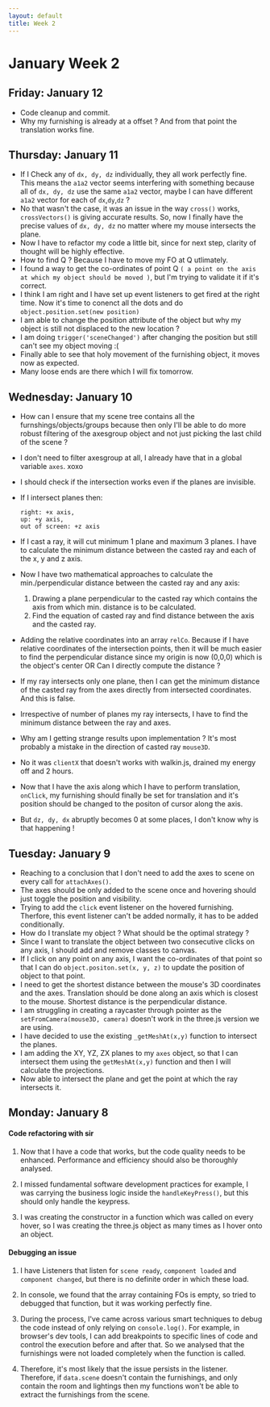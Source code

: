 ```yaml
---
layout: default
title: Week 2
---
```

# **January Week 2**

## **Friday: January 12**
- Code cleanup and commit.
- Why my furnishing is already at a offset ? And from that point the translation works fine.


## **Thursday: January 11**
- If I Check any of `dx, dy, dz` individually, they all work perfectly fine. This means the `a1a2` vector seems interfering with something because all of `dx, dy, dz` use the same `a1a2` vector, maybe I can have different `a1a2` vector for each of `dx`,`dy`,`dz` ?
- No that wasn't the case, it was an issue in the way `cross()` works, `crossVectors()` is giving accurate results. So, now I finally have the precise values of `dx, dy, dz` no matter where my mouse intersects the plane.
- Now I have to refactor my code a little bit, since for next step, clarity of thought will be highly effective.
- How to find Q ? Because I have to move my FO at Q utlimately.
- I found a way to get the co-ordinates of point Q `( a point on the axis at which my object should be moved )`, but I'm trying to validate it if it's correct.
- I think I am right and I have set up event listeners to get fired at the right time. Now it's time to conenct all the dots and do
`object.position.set(new position)`
- I am able to change the position attribute of the object but why my object is still not displaced to the new location ?
- I am doing `trigger('sceneChanged')` after changing the position but still can't see my object moving :(
- Finally able to see that holy movement of the furnishing object, it moves now as expected.
- Many loose ends are there which I will fix tomorrow.

## **Wednesday: January 10**
- How can I ensure that my scene tree contains all the furnshings/objects/groups because then only I'll be able to do more robust filtering of the axesgroup object and not just picking the last child of the scene ?
- I don't need to filter axesgroup at all, I already have that in a global variable `axes`. xoxo
- I should check if the intersection works even if the planes are invisible.
- If I intersect planes then:

      right: +x axis,
      up: +y axis,
      out of screen: +z axis
- If I cast a ray, it will cut minimum 1 plane and maximum 3 planes. I have to calculate the minimum distance between the casted ray and 
each of the x, y and z axis.
- Now I have two mathematical approaches to calculate the min./perpendicular distance between the casted ray and any axis:
   1. Drawing a plane perpendicular to the casted ray which contains the axis from which min. distance is to be calculated.
   2. Find the equation of casted ray and find distance between the axis and the casted ray.
 
- Adding the relative coordinates into an array `relCo`. Because if I have relative coordinates of the intersection points, then it will be much easier to find the perpendicular distance since my origin is now (0,0,0) which is the object's center
                            OR
Can I directly compute the distance ?

- If my ray intersects only one plane, then I can get the minimum distance of the casted ray from the axes directly from intersected coordinates. And this is false.
- Irrespective of number of planes my ray intersects, I have to find the minimum distance between the ray and axes.
- Why am I getting strange results upon implementation ? It's most probably a mistake in the direction of casted ray `mouse3D`.
- No it was `clientX` that doesn't works with walkin.js, drained my energy off and 2 hours.
- Now that I have the axis along which I have to perform translation, `onClick`, my furnishing should finally be set for translation and it's position should be changed to the positon of cursor along the axis.
- But `dz, dy, dx` abruptly becomes 0 at some places, I don't know why is that happening !


## **Tuesday: January 9**
- Reaching to a conclusion that I don't need to add the axes to scene on every call for `attachAxes()`.
- The axes should be only added to the scene once and hovering should just toggle the position and visibility.
- Trying to add the `click` event listener on the hovered furnishing. Therfore, this event listener can't be added normally, it has to be added conditionally.
- How do I translate my object ? What should be the optimal strategy ?
- Since I want to translate the object between two consecutive clicks on any axis, I should add and remove classes to canvas.
- If I click on any point on any axis, I want the co-ordinates of that point so that I can do `object.positon.set(x, y, z)` to update the position of object to that point.
- I need to get the shortest distance between the mouse's 3D coordinates and the axes. Translation should be done along an axis which is closest to the mouse. Shortest distance is the perpendicular distance.
- I am struggling in creating a raycaster through pointer as the `setFromCamera(mouse3D, camera)` doesn't work in the three.js version we are using.
- I have decided to use the existing `_getMeshAt(x,y)` function to intersect the planes.
- I am adding the XY, YZ, ZX planes to my `axes` object, so that I can intersect them using the `getMeshAt(x,y)` function and then I will calculate the projections.
- Now able to intersect the plane and get the point at which the ray intersects it.

## **Monday: January 8**
#### Code refactoring with sir
1. Now that I have a code that works, but the code quality needs to be enhanced. Performance and efficiency should also be thoroughly analysed.

2. I missed fundamental software development practices for example, I was carrying the business logic inside the `handleKeyPress()`, but this should only handle the keypress.

3. I was creating the constructor in a function which was called on every hover, so I was creating the three.js object as many times as I hover onto an object.

#### Debugging an issue
1. I have Listeners that listen for `scene ready`, `component loaded` and `component changed`, but there is no definite order in which these load.

2. In console, we found that the array containing FOs is empty, so tried to debugged that function, but it was working perfectly fine.

3. During the process, I've came across various smart techniques to debug the code instead of only relying on `console.log()`.
For example, in browser's dev tools, I can add breakpoints to specific lines of code and control the execution before and after that.
So we analysed that the furnishings were not loaded completely when the function is called.

4. Therefore, it's most likely that the issue persists in the listener.
Therefore, if `data.scene` doesn't contain the furnishings, and only contain the room and lightings then my functions won't be able to extract the furnishings from the scene.




